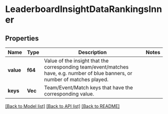 # LeaderboardInsightDataRankingsInner

## Properties

Name | Type | Description | Notes
------------ | ------------- | ------------- | -------------
**value** | **f64** | Value of the insight that the corresponding team/event/matches have, e.g. number of blue banners, or number of matches played. | 
**keys** | **Vec<String>** | Team/Event/Match keys that have the corresponding value. | 

[[Back to Model list]](../README.md#documentation-for-models) [[Back to API list]](../README.md#documentation-for-api-endpoints) [[Back to README]](../README.md)


